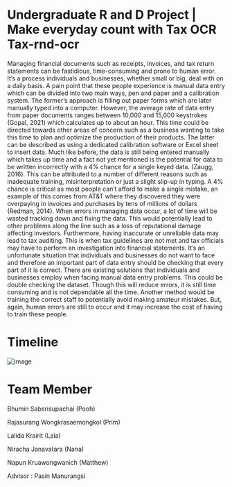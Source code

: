 # Undergraduate R and D Project | Make everyday count with Tax OCR Tax-rnd-ocr

Managing financial documents such as receipts, invoices, and tax return statements can be fastidious,
time-consuming and prone to human error. It’s a process individuals and businesses, whether small or
big, deal with on a daily basis. A pain point that these people experience is manual data entry which
can be divided into two main ways, pen and paper and a calibration system. The former’s approach is
filling out paper forms which are later manually typed into a computer. However, the average rate of
data entry from paper documents ranges between 10,000 and 15,000 keystrokes (Gopal, 2021) which
calculates up to about an hour. This time could be directed towards other areas of concern such as a
business wanting to take this time to plan and optimize the production of their products. The latter can
be described as using a dedicated calibration software or Excel sheet to insert data. Much like before,
the data is still being entered manually which takes up time and a fact not yet mentioned is the
potential for data to be written incorrectly with a 4% chance for a single keyed data. (Zaugg, 2016).
This can be attributed to a number of different reasons such as inadequate training, misinterpretation
or just a slight slip-up in typing. A 4% chance is critical as most people can’t afford to make a single
mistake, an example of this comes from AT&T where they discovered they were overpaying in
invoices and purchases by tens of millions of dollars (Redman, 2014). When errors in managing data
occur, a lot of time will be wasted tracking down and fixing the data. This would potentially lead to
other problems along the line such as a loss of reputational damage affecting investors.
Furthermore, having inaccurate or unreliable data may lead to tax auditing. This is when tax guidelines
are not met and tax officials may have to perform an investigation into financial statements. It’s an
unfortunate situation that individuals and businesses do not want to face and therefore an important
part of data entry should be checking that every part of it is correct.
There are existing solutions that individuals and businesses employ when facing manual data entry
problems. This could be double checking the dataset. Though this will reduce errors, it is still time
consuming and is not dependable all the time. Another method would be training the correct staff to
potentially avoid making amateur mistakes. But, again, human errors are still to occur and it may
increase the cost of having to train these people.

# Timeline
![image](https://github.com/poohzaza166/tax-rnd-ocr/assets/145421337/1bfeb6a1-6d8d-4d92-b0dc-8af210afeff7)


# Team Member
Bhumin Sabsrisupachai (Pooh)

Rajasurang Wongkrasaemongkol (Prim)

Lalida Krairit (Lala)

Niracha Janavatara (Nana)

Napun Kruawongwanich (Matthew)

Advisor : Pasin Manurangsi
